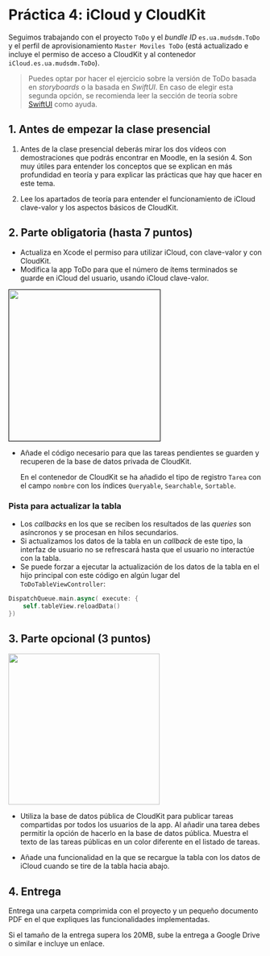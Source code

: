 
# Práctica 4: iCloud y CloudKit

Seguimos trabajando con el proyecto `ToDo` y el _bundle ID_
`es.ua.mudsdm.ToDo` y el perfil de aprovisionamiento `Master
Moviles ToDo` (está actualizado e incluye el permiso de acceso
a CloudKit y al contenedor `iCloud.es.ua.mudsdm.ToDo`).

> Puedes optar por hacer el ejercicio sobre la versión de ToDo basada en _storyboards_ o la basada en _SwiftUI_. En caso de elegir esta segunda opción, se recomienda leer la sección de teoría sobre [SwiftUI](https://malozano.github.io/apuntes-spm-ios/teoria/swiftui/swiftui.html) como ayuda.

## 1. Antes de empezar la clase presencial ##

1. Antes de la clase presencial deberás mirar los dos vídeos con
   demostraciones que podrás encontrar en Moodle, en la sesión 4. Son
   muy útiles para entender los conceptos que se explican en más
   profundidad en teoría y para explicar las prácticas que hay que
   hacer en este tema.

2. Lee los apartados de teoría para entender el funcionamiento de
   iCloud clave-valor y los aspectos básicos de CloudKit.

## 2. Parte obligatoria (hasta 7 puntos) ##

- Actualiza en Xcode el permiso para utilizar iCloud, con clave-valor
  y con CloudKit.
- Modifica la app ToDo para que el número de ítems terminados se
  guarde en iCloud del usuario, usando iCloud clave-valor.
    

<img style="border: 1px solid;" src="imagenes/todo-clave-valor.jpeg" width="300px"/>


- Añade el código necesario para que las tareas pendientes
  se guarden y recuperen de la base de datos privada de
  CloudKit. 
  
    En el contenedor de CloudKit se ha añadido el tipo de registro
    `Tarea` con el campo `nombre` con los índices `Queryable`,
    `Searchable`, `Sortable`. 


### Pista para actualizar la tabla ###

- Los _callbacks_ en los que se reciben los resultados de las
  _queries_ son asíncronos y se procesan en hilos secundarios.
- Si actualizamos los datos de la tabla en un _callback_ de este tipo,
  la interfaz de usuario no se refrescará hasta que el usuario no
  interactúe con la tabla.
- Se puede forzar a ejecutar la actualización de los datos de la tabla en
  el hijo principal con este código en algún lugar del `ToDoTableViewController`:
  
```swift
DispatchQueue.main.async( execute: {
    self.tableView.reloadData()
})
```


## 3.  Parte opcional (3 puntos) ##


<img src="imagenes/todolist-cloudkit.png" width="300px"/>

- Utiliza la base de datos pública de CloudKit para publicar tareas compartidas
  por todos los usuarios de la app. Al añadir una tarea debes permitir
  la opción de hacerlo en la base de datos pública. Muestra el texto
  de las tareas públicas en un color diferente en el listado de
  tareas.
  
- Añade una funcionalidad en la que se recargue la
  tabla con los datos de iCloud cuando se tire de la tabla hacia
  abajo. 


## 4. Entrega ##

Entrega una carpeta comprimida con el proyecto y un pequeño documento
PDF en el que expliques las funcionalidades implementadas. 

Si el tamaño de la entrega supera los 20MB, sube la entrega a Google
Drive o similar e incluye un enlace.
